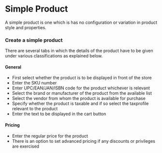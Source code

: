 # Simple Product

A simple product is one which is has no configuration or variation in product style and properties.

### Create a simple product
There are several tabs in which the details of the product have to be given under various classifications as explained below.
#### General
* First select whether the product is to be displayed in front of the store
* Enter the SKU number
* Enter UPC/EAN/JAN/ISBN code for the product whichever is relevant
* Select the brand or manufacturer of the product from the available list
* Select the vendor from whom the product is available for purchase
* Specify whether the product is taxable and if so select the taxprofile relevant to the product
* Enter the text to be displayed in the cart button

#### Pricing
* Enter the regular price for the product
* There is an option to set advanced pricing if any discounts or privileges are exercised